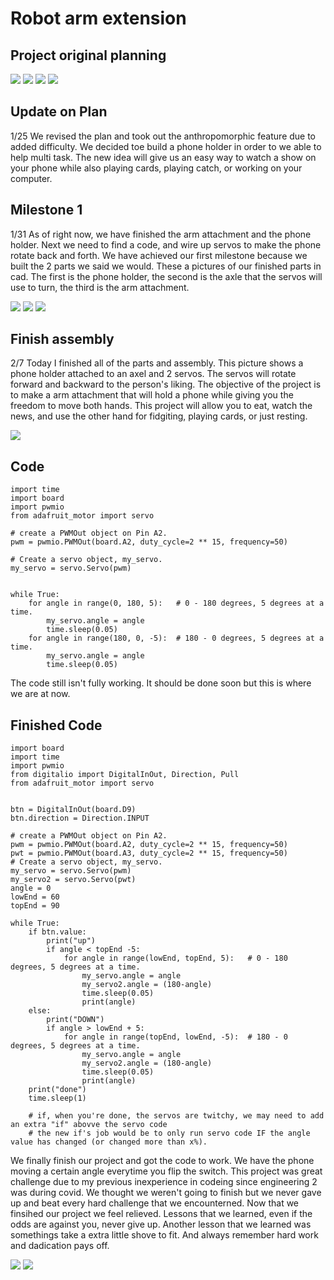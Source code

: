 # Robot arm extension


## Project original planning

<img src="Capture.PNG">

<img src="Capturec.PNG">

<img src="Capturev.PNG">

<img src="Capturex.PNG">

## Update on Plan

1/25 We revised the plan and took out the anthropomorphic feature due to added difficulty. We decided toe build a phone holder in order to we able to help multi task. The new idea will give us an easy way to watch a show on your phone while also playing cards, playing catch, or working on your computer. 

## Milestone 1

1/31 As of right now, we have finished the arm attachment and the phone holder. Next we need to find a code, and wire up servos to make the phone rotate back and forth. We have achieved our first milestone because we built the 2 parts we said we would. These a pictures of our finished parts in cad. The first is the phone holder, the second is the axle that the servos will use to turn, the third is the arm attachment.

<img src="Capturea.PNG">

<img src="Captureb.PNG">

<img src="Captured.PNG">

## Finish assembly

2/7 Today I finished all of the parts and assembly. This picture shows a phone holder attached to an axel and 2 servos. The servos will rotate forward and backward to the person's liking. The objective of the project is to make a arm attachment that will hold a phone while giving you the freedom to move both hands. This project will allow you to eat, watch the news, and use the other hand for fidgiting, playing cards, or just resting.

<img src="Capturebc.PNG">

## Code

```
import time
import board
import pwmio
from adafruit_motor import servo

# create a PWMOut object on Pin A2.
pwm = pwmio.PWMOut(board.A2, duty_cycle=2 ** 15, frequency=50)

# Create a servo object, my_servo.
my_servo = servo.Servo(pwm)


while True:
    for angle in range(0, 180, 5):   # 0 - 180 degrees, 5 degrees at a time.
        my_servo.angle = angle
        time.sleep(0.05)
    for angle in range(180, 0, -5):  # 180 - 0 degrees, 5 degrees at a time.
        my_servo.angle = angle
        time.sleep(0.05)
```

The code still isn't fully working. It should be done soon but this is where we are at now.

## Finished Code


```
import board
import time
import pwmio
from digitalio import DigitalInOut, Direction, Pull
from adafruit_motor import servo


btn = DigitalInOut(board.D9)
btn.direction = Direction.INPUT

# create a PWMOut object on Pin A2.
pwm = pwmio.PWMOut(board.A2, duty_cycle=2 ** 15, frequency=50)
pwt = pwmio.PWMOut(board.A3, duty_cycle=2 ** 15, frequency=50)
# Create a servo object, my_servo.
my_servo = servo.Servo(pwm)
my_servo2 = servo.Servo(pwt)
angle = 0
lowEnd = 60
topEnd = 90

while True:
    if btn.value:
        print("up")
        if angle < topEnd -5:
            for angle in range(lowEnd, topEnd, 5):   # 0 - 180 degrees, 5 degrees at a time.
                my_servo.angle = angle
                my_servo2.angle = (180-angle)
                time.sleep(0.05)
                print(angle)
    else:    
        print("DOWN")
        if angle > lowEnd + 5:
            for angle in range(topEnd, lowEnd, -5):  # 180 - 0 degrees, 5 degrees at a time.
                my_servo.angle = angle
                my_servo2.angle = (180-angle)
                time.sleep(0.05)
                print(angle)
    print("done")
    time.sleep(1)

    # if, when you're done, the servos are twitchy, we may need to add an extra "if" abovve the servo code
    # the new if's job would be to only run servo code IF the angle value has changed (or changed more than x%).
```
We finally finish our project and got the code to work. We have the phone moving a certain angle everytime you flip the switch. This project was great challenge due to my previous inexperience in codeing since engineering 2 was during covid. We thought we weren't going to finish but we never gave up and beat every hard challenge that we encounterned. Now that we finsihed our project we feel relieved.
Lessons that we learned, even if the odds are against you, never give up. Another lesson that we learned was somethings take a extra little shove to fit. And always remember hard work and dadication pays off.

<img src="WIN_20220606_10_47_06_Pro.jpg">

<img src="WIN_20220606_10_54_32_Pro.mp4">
